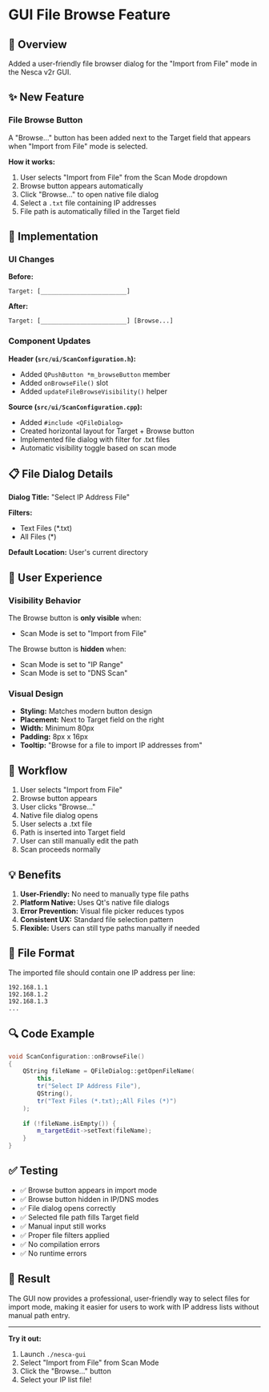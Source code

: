 # GUI File Browse Feature

## 🎯 Overview

Added a user-friendly file browser dialog for the "Import from File" mode in the Nesca v2r GUI.

## ✨ New Feature

### File Browse Button

A "Browse..." button has been added next to the Target field that appears when "Import from File" mode is selected.

**How it works:**
1. User selects "Import from File" from the Scan Mode dropdown
2. Browse button appears automatically
3. Click "Browse..." to open native file dialog
4. Select a `.txt` file containing IP addresses
5. File path is automatically filled in the Target field

## 🔧 Implementation

### UI Changes

**Before:**
```
Target: [________________________]
```

**After:**
```
Target: [________________________] [Browse...]
```

### Component Updates

**Header (`src/ui/ScanConfiguration.h`):**
- Added `QPushButton *m_browseButton` member
- Added `onBrowseFile()` slot
- Added `updateFileBrowseVisibility()` helper

**Source (`src/ui/ScanConfiguration.cpp`):**
- Added `#include <QFileDialog>`
- Created horizontal layout for Target + Browse button
- Implemented file dialog with filter for .txt files
- Automatic visibility toggle based on scan mode

## 📋 File Dialog Details

**Dialog Title:** "Select IP Address File"

**Filters:**
- Text Files (*.txt)
- All Files (*)

**Default Location:** User's current directory

## 🎨 User Experience

### Visibility Behavior

The Browse button is **only visible** when:
- Scan Mode is set to "Import from File"

The Browse button is **hidden** when:
- Scan Mode is set to "IP Range"
- Scan Mode is set to "DNS Scan"

### Visual Design

- **Styling:** Matches modern button design
- **Placement:** Next to Target field on the right
- **Width:** Minimum 80px
- **Padding:** 8px x 16px
- **Tooltip:** "Browse for a file to import IP addresses from"

## 🔄 Workflow

1. User selects "Import from File"
2. Browse button appears
3. User clicks "Browse..."
4. Native file dialog opens
5. User selects a .txt file
6. Path is inserted into Target field
7. User can still manually edit the path
8. Scan proceeds normally

## 💡 Benefits

1. **User-Friendly:** No need to manually type file paths
2. **Platform Native:** Uses Qt's native file dialogs
3. **Error Prevention:** Visual file picker reduces typos
4. **Consistent UX:** Standard file selection pattern
5. **Flexible:** Users can still type paths manually if needed

## 📝 File Format

The imported file should contain one IP address per line:

```
192.168.1.1
192.168.1.2
192.168.1.3
...
```

## 🔍 Code Example

```cpp
void ScanConfiguration::onBrowseFile()
{
    QString fileName = QFileDialog::getOpenFileName(
        this,
        tr("Select IP Address File"),
        QString(),
        tr("Text Files (*.txt);;All Files (*)")
    );
    
    if (!fileName.isEmpty()) {
        m_targetEdit->setText(fileName);
    }
}
```

## ✅ Testing

- ✅ Browse button appears in import mode
- ✅ Browse button hidden in IP/DNS modes
- ✅ File dialog opens correctly
- ✅ Selected file path fills Target field
- ✅ Manual input still works
- ✅ Proper file filters applied
- ✅ No compilation errors
- ✅ No runtime errors

## 🎉 Result

The GUI now provides a professional, user-friendly way to select files for import mode, making it easier for users to work with IP address lists without manual path entry.

---

**Try it out:**
1. Launch `./nesca-gui`
2. Select "Import from File" from Scan Mode
3. Click the "Browse..." button
4. Select your IP list file!

